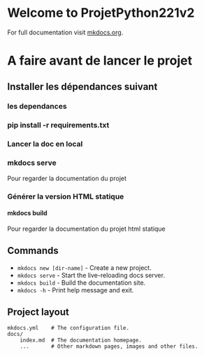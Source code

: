 # Welcome to ProjetPython221v2

For full documentation visit [mkdocs.org](https://www.mkdocs.org).
# A faire avant de lancer le projet
## Installer les dépendances suivant
### les dependances 
### pip install -r requirements.txt
### Lancer la doc en local
### mkdocs serve
Pour regarder la documentation du projet

### Générer la version HTML statique
#### mkdocs build
Pour regarder la documentation du projet html statique

 

## Commands

* `mkdocs new [dir-name]` - Create a new project.
* `mkdocs serve` - Start the live-reloading docs server.
* `mkdocs build` - Build the documentation site.
* `mkdocs -h` - Print help message and exit.

## Project layout

    mkdocs.yml    # The configuration file.
    docs/
        index.md  # The documentation homepage.
        ...       # Other markdown pages, images and other files.
